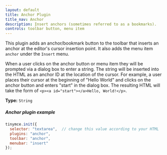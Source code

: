 ```yaml
---
layout: default
title: Anchor Plugin
title_nav: Anchor
description: Insert anchors (sometimes referred to as a bookmarks).
controls: toolbar button, menu item
---
```


This plugin adds an anchor/bookmark button to the toolbar that inserts an anchor at the editor's cursor insertion point. It also adds the menu item `anchor` under the `Insert` menu.

When a user clicks on the anchor button or menu item they will be prompted via a dialog box to enter a string. The string will be inserted into the HTML as an anchor ID at the location of the cursor. For example, a user places their cursor at the beginning of "Hello World" and clicks on the anchor button and enters "start" in the dialog box. The resulting HTML will take the form of `<p><a id="start"></a>Hello, World!</p>`. 

**Type:** `String`


##### Anchor plugin example

```js
tinymce.init({
  selector: "textarea",  // change this value according to your HTML
  plugins: "anchor",
  toolbar: "anchor",
  menubar: "insert"
});
```
